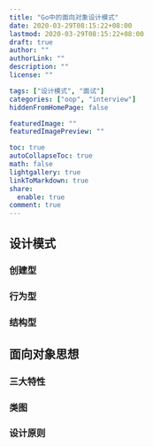 ```yaml
---
title: "Go中的面向对象设计模式"
date: 2020-03-29T08:15:22+08:00
lastmod: 2020-03-29T08:15:22+08:00
draft: true
author: ""
authorLink: ""
description: ""
license: ""

tags: ["设计模式", "面试"]
categories: ["oop", "interview"]
hiddenFromHomePage: false

featuredImage: ""
featuredImagePreview: ""

toc: true
autoCollapseToc: true
math: false
lightgallery: true
linkToMarkdown: true
share:
  enable: true
comment: true
---
```


<!--more-->

## 设计模式
### 创建型
### 行为型
### 结构型

## 面向对象思想
### 三大特性
### 类图
### 设计原则